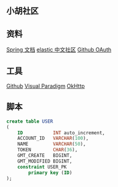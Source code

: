 ## 小胡社区

## 资料
[Spring 文档](https://spring.io/guides)
[elastic 中文社区](https://elasticsearch.cn/explore)
[Github OAuth](https://docs.github.com/en/developers/apps/building-oauth-apps)
## 工具
[Github](https://github.com/)
[Visual Paradigm](https://www.visual-paradigm.com/cn/)
[OkHttp](https://square.github.io/okhttp/)
## 脚本
```sql
create table USER
(
    ID           INT auto_increment,
    ACCOUNT_ID   VARCHAR(100),
    NAME         VARCHAR(50),
    TOKEN        CHAR(36),
    GMT_CREATE   BIGINT,
    GMT_MODIFIED BIGINT,
    constraint USER_PK
        primary key (ID)
);

```